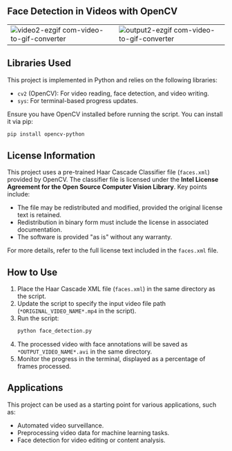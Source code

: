 ## Face Detection in Videos with OpenCV


<table style="border: none;">
  <tr>
    <td style="padding-right: 10px; border: none;">
      <img src="https://github.com/user-attachments/assets/cd3853a9-3d91-406d-b388-2055b3957d55" alt="video2-ezgif com-video-to-gif-converter">
    </td>
    <td style="border: none;">
      <img src="https://github.com/user-attachments/assets/1841fb46-044d-4973-a4f5-0d06c846c7e0" alt="output2-ezgif com-video-to-gif-converter">
    </td>
  </tr>
</table>

## Libraries Used
This project is implemented in Python and relies on the following libraries:
- `cv2` (OpenCV): For video reading, face detection, and video writing.
- `sys`: For terminal-based progress updates.

Ensure you have OpenCV installed before running the script. You can install it via pip:
```bash
pip install opencv-python
```

## License Information
This project uses a pre-trained Haar Cascade Classifier file (`faces.xml`) provided by OpenCV. The classifier file is licensed under the **Intel License Agreement for the Open Source Computer Vision Library**. Key points include:
- The file may be redistributed and modified, provided the original license text is retained.
- Redistribution in binary form must include the license in associated documentation.
- The software is provided "as is" without any warranty.

For more details, refer to the full license text included in the `faces.xml` file.

## How to Use
1. Place the Haar Cascade XML file (`faces.xml`) in the same directory as the script.
2. Update the script to specify the input video file path (`*ORIGINAL_VIDEO_NAME*.mp4` in the script).
3. Run the script:
   ```bash
   python face_detection.py
   ```
4. The processed video with face annotations will be saved as `*OUTPUT_VIDEO_NAME*.avi` in the same directory.
5. Monitor the progress in the terminal, displayed as a percentage of frames processed.

## Applications
This project can be used as a starting point for various applications, such as:
- Automated video surveillance.
- Preprocessing video data for machine learning tasks.
- Face detection for video editing or content analysis.
